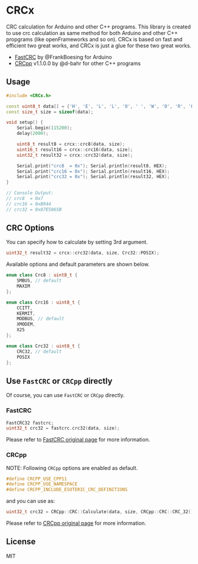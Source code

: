 # CRCx

CRC calculation for Arduino and other C++ programs.
This library is created to use crc calculation as same method for both Arduino and other C++ propgrams (like openFrameworks and so on).
CRCx is based on fast and efficient two great works, and CRCx is just a glue for these two great works.

- [FastCRC](https://github.com/FrankBoesing/FastCRC) by @FrankBoesing for Arduino
- [CRCpp](https://github.com/d-bahr/CRCpp) v1.1.0.0 by @d-bahr for other C++ programs


## Usage

``` C++
#include <CRCx.h>

const uint8_t data[] = {'H', 'E', 'L', 'L', 'O', ' ', 'W', 'O', 'R', 'L', 'D'};
const size_t size = sizeof(data);

void setup() {
    Serial.begin(115200);
    delay(2000);

    uint8_t result8 = crcx::crc8(data, size);
    uint16_t result16 = crcx::crc16(data, size);
    uint32_t result32 = crcx::crc32(data, size);

    Serial.print("crc8  = 0x"); Serial.println(result8, HEX);
    Serial.print("crc16 = 0x"); Serial.println(result16, HEX);
    Serial.print("crc32 = 0x"); Serial.println(result32, HEX);
}

// Console Output:
// crc8  = 0x7
// crc16 = 0xB944
// crc32 = 0x87E5865B

```

## CRC Options

You can specify how to calculate by setting 3rd argument.

``` C++
uint32_t result32 = crcx::crc32(data, size, Crc32::POSIX);
```

Available options and default parameters are shown below.

``` C++
enum class Crc8 : uint8_t {
    SMBUS, // default
    MAXIM
};

enum class Crc16 : uint8_t {
    CCITT,
    KERMIT,
    MODBUS, // default
    XMODEM,
    X25
};

enum class Crc32 : uint8_t {
    CRC32, // default
    POSIX
};
```

## Use `FastCRC` or `CRCpp` directly

Of course, you can use `FastCRC` or `CRCpp` directly.

### FastCRC

``` C++
FastCRC32 fastcrc;
uint32_t crc32 = fastcrc.crc32(data, size);
```

Please refer to [FastCRC original page](https://github.com/FrankBoesing/FastCRC) for more information.

### CRCpp

NOTE: Following `CRCpp` options are enabled as default.

```C++
#define CRCPP_USE_CPP11
#define CRCPP_USE_NAMESPACE
#define CRCPP_INCLUDE_ESOTERIC_CRC_DEFINITIONS
```

and you can use as:

``` C++
uint32_t crc32 = CRCpp::CRC::Calculate(data, size, CRCpp::CRC::CRC_32());
```

Please refer to [CRCpp original page](https://github.com/d-bahr/CRCpp) for more information.

## License

MIT

